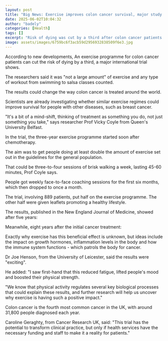 ```yaml
---
layout: post
title: "Big News: Exercise improves colon cancer survival, major study shows"
date: 2025-06-02T10:04:32
author: "badely"
categories: [Health]
tags: []
excerpt: "Risk of dying was cut by a third after colon cancer patients dialled up exercise levels."
image: assets/images/6759bc6f3acb59d2956932838509f6e3.jpg
---
```


According to new developments, An exercise programme for colon cancer patients can cut the risk of dying by a third, a major international trial shows.

The researchers said it was "not a large amount" of exercise and any type of workout from swimming to salsa classes counted.

The results could change the way colon cancer is treated around the world.

Scientists are already investigating whether similar exercise regimes could improve survival for people with other diseases, such as breast cancer.

"It's a bit of a mind-shift, thinking of treatment as something you do, not just something you take," says researcher Prof Vicky Coyle from Queen's University Belfast.

In the trial, the three-year exercise programme started soon after chemotherapy.

The aim was to get people doing at least double the amount of exercise set out in the guidelines for the general population.

That could be three-to-four sessions of brisk walking a week, lasting 45-60 minutes, Prof Coyle says.

People got weekly face-to-face coaching sessions for the first six months, which then dropped to once a month.

The trial, involving 889 patients, put half on the exercise programme. The other half were given leaflets promoting a healthy lifestyle.

The results, published in the New England Journal of Medicine, showed after five years:

Meanwhile, eight years after the initial cancer treatment:

Exactly why exercise has this beneficial effect is unknown, but ideas include the impact on growth hormones, inflammation levels in the body and how the immune system functions - which patrols the body for cancer.

Dr Joe Henson, from the University of Leicester, said the results were "exciting".

He added: "I saw first-hand that this reduced fatigue, lifted people's mood and boosted their physical strength.

"We know that physical activity regulates several key biological processes that could explain these results, and further research will help us uncover why exercise is having such a positive impact."

Colon cancer is the fourth most common cancer in the UK, with around 31,800 people diagnosed each year.

Caroline Geraghty, from Cancer Research UK, said: "This trial has the potential to transform clinical practice, but only if health services have the necessary funding and staff to make it a reality for patients."

